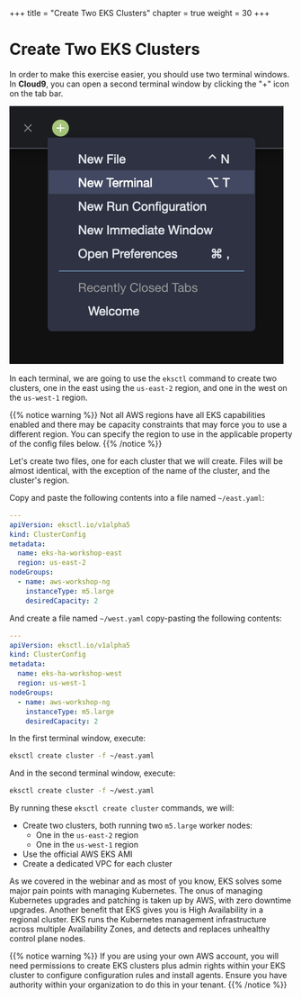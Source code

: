 +++
title = "Create Two EKS Clusters"
chapter = true
weight = 30
+++

# Create Two EKS Clusters

In order to make this exercise easier, you should use two terminal windows. In **Cloud9**, you can open a second terminal window by clicking the "+" icon on the tab bar.

![Event Engine](/images/cloud9_new_terminal.png)

In each terminal, we are going to use the `eksctl` command to create two clusters, one in the east using the `us-east-2` region, and one in the west on the `us-west-1` region.

{{% notice warning %}}
Not all AWS regions have all EKS capabilities enabled and there may be capacity constraints that may force you to use a different region. You can specify the region to use in the applicable property of the config files below.
{{% /notice %}}

Let's create two files, one for each cluster that we will create. Files will be almost identical, with the exception of the name of the cluster, and the cluster's region.

Copy and paste the following contents into a file named `~/east.yaml`:

```yaml
---
apiVersion: eksctl.io/v1alpha5
kind: ClusterConfig
metadata:
  name: eks-ha-workshop-east
  region: us-east-2
nodeGroups:
  - name: aws-workshop-ng
    instanceType: m5.large
    desiredCapacity: 2
```

And create a file named `~/west.yaml` copy-pasting the following contents:

```yaml
---
apiVersion: eksctl.io/v1alpha5
kind: ClusterConfig
metadata:
  name: eks-ha-workshop-west
  region: us-west-1
nodeGroups:
  - name: aws-workshop-ng
    instanceType: m5.large
    desiredCapacity: 2
```

In the first terminal window, execute:

```bash
eksctl create cluster -f ~/east.yaml
```

And in the second terminal window, execute:

```bash
eksctl create cluster -f ~/west.yaml
```

By running these `eksctl create cluster` commands, we will:

- Create two clusters, both running two `m5.large` worker nodes:
  - One in the `us-east-2` region
  - One in the `us-west-1` region
- Use the official AWS EKS AMI
- Create a dedicated VPC for each cluster

As we covered in the webinar and as most of you know, EKS solves some major pain points with managing Kubernetes. The onus of managing Kubernetes upgrades and patching is taken up by AWS, with zero downtime upgrades. Another benefit that EKS gives you is High Availability in a regional cluster. EKS runs the Kubernetes management infrastructure across multiple Availability Zones, and detects and replaces unhealthy control plane nodes.

{{% notice warning %}}
If you are using your own AWS account, you will need permissions to create EKS clusters plus admin rights within your EKS cluster to configure configuration rules and install agents. Ensure you have authority within your organization to do this in your tenant.
{{% /notice %}}
